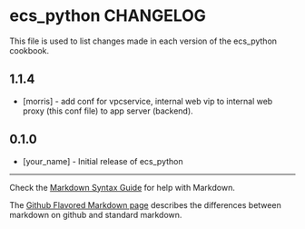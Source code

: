 ecs_python CHANGELOG
====================

This file is used to list changes made in each version of the ecs_python cookbook.

1.1.4
-----
- [morris] - add conf for vpcservice, internal web vip to internal web proxy (this conf file) to app server (backend).

0.1.0
-----
- [your_name] - Initial release of ecs_python

- - -
Check the [Markdown Syntax Guide](http://daringfireball.net/projects/markdown/syntax) for help with Markdown.

The [Github Flavored Markdown page](http://github.github.com/github-flavored-markdown/) describes the differences between markdown on github and standard markdown.

